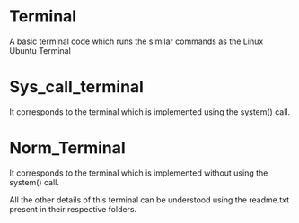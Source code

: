 # Terminal
A basic terminal code which runs the similar commands as the Linux Ubuntu Terminal

# Sys_call_terminal
It corresponds to the terminal which is implemented using the system() call.

# Norm_Terminal
It corresponds to the terminal which is implemented without using the system() call.

All the other details of this terminal can be understood using the readme.txt present in their respective folders. 
